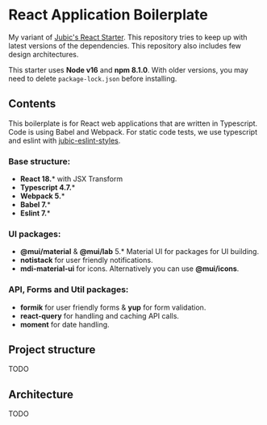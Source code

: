 # React Application Boilerplate

My variant of [Jubic's React Starter](https://github.com/jubicoy). This repository tries to keep up with latest versions of the dependencies. This repository also includes few design architectures.

This starter uses **Node v16** and **npm 8.1.0**. With older versions, you may need to delete `package-lock.json` before installing.

## Contents

This boilerplate is for React web applications that are written in Typescript. Code is using Babel and Webpack. For static code tests, we use typescript and eslint with [jubic-eslint-styles](https://github.com/jubicoy/eslint-config-jubic-typescript).

### Base structure:
* **React 18.*** with JSX Transform
* **Typescript 4.7.***
* **Webpack 5.***
* **Babel 7.***
* **Eslint 7.***

### UI packages:
* **@mui/material** & **@mui/lab** 5.* Material UI for packages for UI building.
* **notistack** for user friendly notifications.
* **mdi-material-ui** for icons. Alternatively you can use **@mui/icons**.

### API, Forms and Util packages:
* **formik** for user friendly forms & **yup** for form validation.
* **react-query** for handling and caching API calls.
* **moment** for date handling.

## Project structure

TODO

## Architecture

TODO
